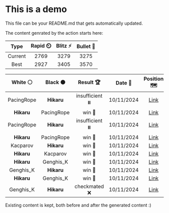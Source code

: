 # This is a demo

This file can be your README.md that gets automatically updated.

The content genrated by the action starts here:

<!--START_SECTION:chessStats-->
<!-- Automatically generated with https://github.com/Balastrong/chess-stats-action -->

| Type | Rapid ⏲️ | Blitz ⚡ | Bullet 🔫 |
|:---:|:---:|:---:|:---:|
| Current | 2769 | 3279 | 3275 |
| Best | 2927 | 3405 | 3570 |

| White ⚪ | Black ⚫ | Result 🏆 | Date 📅 | Position 🗺️ | Type 🕕 |
|:---:|:---:|:---:|:---:|:---:|:---:|
| PacingRope | **Hikaru** | insufficient ⏸️ | 10/11/2024 | <a href="http://www.ee.unb.ca/cgi-bin/tervo/fen.pl?select=8/6b1/8/8/4K3/8/2k5/8 w - -">Link</a> | Blitz |
| **Hikaru** | PacingRope | win 🥇 | 10/11/2024 | <a href="http://www.ee.unb.ca/cgi-bin/tervo/fen.pl?select=r2r2k1/1pq2pbp/pBn1p1p1/P7/2B2P2/2PP4/1P3QPP/R4RK1 b - -">Link</a> | Blitz |
| PacingRope | **Hikaru** | insufficient ⏸️ | 10/11/2024 | <a href="http://www.ee.unb.ca/cgi-bin/tervo/fen.pl?select=8/8/4k1Kn/8/8/8/8/8 w - -">Link</a> | Blitz |
| **Hikaru** | PacingRope | win 🥇 | 10/11/2024 | <a href="http://www.ee.unb.ca/cgi-bin/tervo/fen.pl?select=r3k2r/1pqb1p2/p1n1pbBp/3pN3/3P1P2/2P5/PP1N2PP/RQ3R1K b kq -">Link</a> | Blitz |
| Kacparov | **Hikaru** | win 🥇 | 10/11/2024 | <a href="http://www.ee.unb.ca/cgi-bin/tervo/fen.pl?select=8/8/1KR2r2/8/3k4/8/8/8 w - -">Link</a> | Blitz |
| **Hikaru** | Kacparov | win 🥇 | 10/11/2024 | <a href="http://www.ee.unb.ca/cgi-bin/tervo/fen.pl?select=3r4/1PP2p2/3Np1k1/4P1b1/2R4p/1K3R2/8/6r1 b - -">Link</a> | Blitz |
| **Hikaru** | Genghis_K | win 🥇 | 10/11/2024 | <a href="http://www.ee.unb.ca/cgi-bin/tervo/fen.pl?select=2k3r1/1pp2p1b/2p2p2/p4P1N/4P3/1P1P3R/P1P2K2/8 b - -">Link</a> | Blitz |
| Genghis_K | **Hikaru** | win 🥇 | 10/11/2024 | <a href="http://www.ee.unb.ca/cgi-bin/tervo/fen.pl?select=8/7p/8/1p2kP2/1Pnp4/3K4/P2B4/8 w - b6">Link</a> | Blitz |
| **Hikaru** | Genghis_K | win 🥇 | 10/11/2024 | <a href="http://www.ee.unb.ca/cgi-bin/tervo/fen.pl?select=8/3r3k/R7/Pp4pp/3B2p1/2P3K1/7P/8 b - -">Link</a> | Blitz |
| Genghis_K | **Hikaru** | checkmated ❌ | 10/11/2024 | <a href="http://www.ee.unb.ca/cgi-bin/tervo/fen.pl?select=8/2K5/k7/8/Q7/8/8/8 b - -">Link</a> | Blitz |

<!--END_SECTION:chessStats-->

Existing content is kept, both before and after the generated content :)
